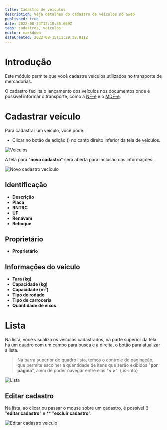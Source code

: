 ```yaml
---
title: Cadastro de veículos
description: Veja detalhes do cadastro de veículos no Gweb
published: true
date: 2022-08-24T12:10:35.669Z
tags: cadastros, veiculos
editor: markdown
dateCreated: 2022-08-15T11:29:38.811Z
---
```


# Introdução

Este módulo permite que você cadastre veículos utilizados no transporte de mercadorias.

O cadastro facilita o lançamento dos veículos nos documentos onde é possível informar o transporte, como a [NF-e](/movimentos/nf-e) e o [MDF-e](/movimentos/mdf-e).

# Cadastrar veículo

Para cadastrar um veículo, você pode:

- Clicar no botão de adição (<em class="mdi mdi-plus"></em>) no canto direito inferior da tela de veículos.

![Veículos](/cadastros/veículos/veiculos.png)

A tela para "**novo cadastro**" será aberta para inclusão das informações:

![Novo cadastro vecículo](/cadastros/veículos/novo_cadastro.png)

## Identificação

- **Descrição**
- **Placa**
- **RNTRC**
- **UF**
- **Renavam**
- <em class="mdi mdi-checkbox-blank-outline"></em> **Reboque**

## Proprietário

- **Proprietário**

## Informações do veículo

- **Tara (kg)**
- **Capacidade (kg)**
- **Capacidade (m³)**
- **Tipo de rodado**
- **Tipo de carroceria**
- **Quantidade de eixos**

# Lista

Na lista, você visualiza os veículos cadastrados, na parte superior da tela há um quadro com um campo para busca e à direita, o botão para atualizar a lista.

> Na barra superior do quadro lista, temos o controle de paginação, que permite escolher a quantidade de itens que serão exibidos "**por página**", além de poder navegar entre elas "**< >**".
{.is-info}

![Lista](/cadastros/veículos/lista.png)

## Editar cadastro

Na lista, ao clicar ou passar o mouse sobre um cadastro, é possível (<em class="mdi mdi-pencil"></em>) "**editar cadastro**" e **<em class="mdi mdi-delete"></em> "**excluir cadastro**".

![Editar cadastro veículo](/cadastros/veículos/editar_veiculo.png)

